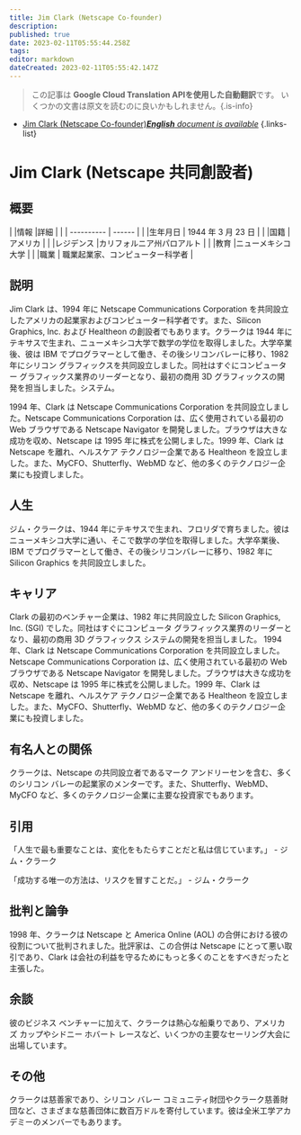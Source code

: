 ```yaml
---
title: Jim Clark (Netscape Co-founder)
description: 
published: true
date: 2023-02-11T05:55:44.258Z
tags: 
editor: markdown
dateCreated: 2023-02-11T05:55:42.147Z
---
```


> この記事は **Google Cloud Translation APIを使用した自動翻訳**です。
いくつかの文書は原文を読むのに良いかもしれません。{.is-info}



- [Jim Clark (Netscape Co-founder)***English** document is available*](/en/Knowledge-base/Dictionary/Person/jim-clark-netscape-co-founder)
{.links-list}


# Jim Clark (Netscape 共同創設者)

## 概要

| |情報 |詳細 |
| | ---------- | ------ |
| |生年月日 | 1944 年 3 月 23 日 |
| |国籍 |アメリカ |
| |レジデンス |カリフォルニア州パロアルト |
| |教育 |ニューメキシコ大学 |
| |職業 | 職業起業家、コンピューター科学者 |

## 説明

Jim Clark は、1994 年に Netscape Communications Corporation を共同設立したアメリカの起業家およびコンピューター科学者です。また、Silicon Graphics, Inc. および Healtheon の創設者でもあります。クラークは 1944 年にテキサスで生まれ、ニューメキシコ大学で数学の学位を取得しました。大学卒業後、彼は IBM でプログラマーとして働き、その後シリコンバレーに移り、1982 年にシリコン グラフィックスを共同設立しました。同社はすぐにコンピューター グラフィックス業界のリーダーとなり、最初の商用 3D グラフィックスの開発を担当しました。システム。

1994 年、Clark は Netscape Communications Corporation を共同設立しました。Netscape Communications Corporation は、広く使用されている最初の Web ブラウザである Netscape Navigator を開発しました。ブラウザは大きな成功を収め、Netscape は 1995 年に株式を公開しました。1999 年、Clark は Netscape を離れ、ヘルスケア テクノロジー企業である Healtheon を設立しました。また、MyCFO、Shutterfly、WebMD など、他の多くのテクノロジー企業にも投資しました。

## 人生

ジム・クラークは、1944 年にテキサスで生まれ、フロリダで育ちました。彼はニューメキシコ大学に通い、そこで数学の学位を取得しました。大学卒業後、IBM でプログラマーとして働き、その後シリコンバレーに移り、1982 年に Silicon Graphics を共同設立しました。

## キャリア

Clark の最初のベンチャー企業は、1982 年に共同設立した Silicon Graphics, Inc. (SGI) でした。同社はすぐにコンピュータ グラフィックス業界のリーダーとなり、最初の商用 3D グラフィックス システムの開発を担当しました。 1994 年、Clark は Netscape Communications Corporation を共同設立しました。Netscape Communications Corporation は、広く使用されている最初の Web ブラウザである Netscape Navigator を開発しました。ブラウザは大きな成功を収め、Netscape は 1995 年に株式を公開しました。1999 年、Clark は Netscape を離れ、ヘルスケア テクノロジー企業である Healtheon を設立しました。また、MyCFO、Shutterfly、WebMD など、他の多くのテクノロジー企業にも投資しました。

## 有名人との関係

クラークは、Netscape の共同設立者であるマーク アンドリーセンを含む、多くのシリコン バレーの起業家のメンターです。また、Shutterfly、WebMD、MyCFO など、多くのテクノロジー企業に主要な投資家でもあります。

## 引用

「人生で最も重要なことは、変化をもたらすことだと私は信じています。」 - ジム・クラーク

「成功する唯一の方法は、リスクを冒すことだ。」 - ジム・クラーク

## 批判と論争

1998 年、クラークは Netscape と America Online (AOL) の合併における彼の役割について批判されました。批評家は、この合併は Netscape にとって悪い取引であり、Clark は会社の利益を守るためにもっと多くのことをすべきだったと主張した。

## 余談

彼のビジネス ベンチャーに加えて、クラークは熱心な船乗りであり、アメリカズ カップやシドニー ホバート レースなど、いくつかの主要なセーリング大会に出場しています。

## その他

クラークは慈善家であり、シリコン バレー コミュニティ財団やクラーク慈善財団など、さまざまな慈善団体に数百万ドルを寄付しています。彼は全米工学アカデミーのメンバーでもあります。